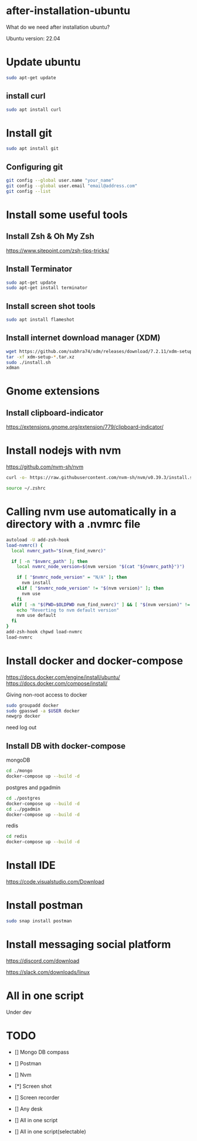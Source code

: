 # after-installation-ubuntu

What do we need after installation ubuntu?

Ubuntu version: 22.04

# Update ubuntu
```bash
sudo apt-get update
```
## install curl
```bash
sudo apt install curl
```

# Install git
```bash
sudo apt install git
```

## Configuring git 
```bash
git config --global user.name "your_name"
git config --global user.email "email@address.com"
git config --list
```

# Install some useful tools
## Install Zsh & Oh My Zsh

https://www.sitepoint.com/zsh-tips-tricks/

## Install Terminator
```bash
sudo apt-get update
sudo apt-get install terminator
```
## Install screen shot tools
```bash
sudo apt install flameshot
```
## Install internet download manager (XDM)
```bash
wget https://github.com/subhra74/xdm/releases/download/7.2.11/xdm-setup-7.2.11.tar.xz
tar -xf xdm-setup-*.tar.xz
sudo ./install.sh
xdman
```
# Gnome extensions
## Install clipboard-indicator
https://extensions.gnome.org/extension/779/clipboard-indicator/


# Install nodejs with nvm
https://github.com/nvm-sh/nvm

```bash
curl -o- https://raw.githubusercontent.com/nvm-sh/nvm/v0.39.3/install.sh | bash

source ~/.zshrc
```

# Calling nvm use automatically in a directory with a .nvmrc file
```bash
autoload -U add-zsh-hook
load-nvmrc() {
  local nvmrc_path="$(nvm_find_nvmrc)"

  if [ -n "$nvmrc_path" ]; then
    local nvmrc_node_version=$(nvm version "$(cat "${nvmrc_path}")")

    if [ "$nvmrc_node_version" = "N/A" ]; then
      nvm install
    elif [ "$nvmrc_node_version" != "$(nvm version)" ]; then
      nvm use
    fi
  elif [ -n "$(PWD=$OLDPWD nvm_find_nvmrc)" ] && [ "$(nvm version)" != "$(nvm version default)" ]; then
    echo "Reverting to nvm default version"
    nvm use default
  fi
}
add-zsh-hook chpwd load-nvmrc
load-nvmrc
```


# Install docker and docker-compose
https://docs.docker.com/engine/install/ubuntu/
https://docs.docker.com/compose/install/

Giving non-root access to docker
```bash
sudo groupadd docker
sudo gpasswd -a $USER docker
newgrp docker
```
need log out

## Install DB with docker-compose
mongoDB
```bash
cd ./mongo
docker-compose up --build -d 
```

postgres and pgadmin
```bash
cd ./postgres
docker-compose up --build -d 
cd ../pgadmin
docker-compose up --build -d 
```

redis
```bash
cd redis
docker-compose up --build -d 
```


# Install IDE
https://code.visualstudio.com/Download

# Install postman
```bash
sudo snap install postman
```

# Install messaging social platform
https://discord.com/download

https://slack.com/downloads/linux


# All in one script
Under dev


# TODO
- [] Mongo DB compass

- [] Postman

- [] Nvm

- [*] Screen shot

- [] Screen recorder

- [] Any desk

- [] All in one script

- [] All in one script(selectable)
